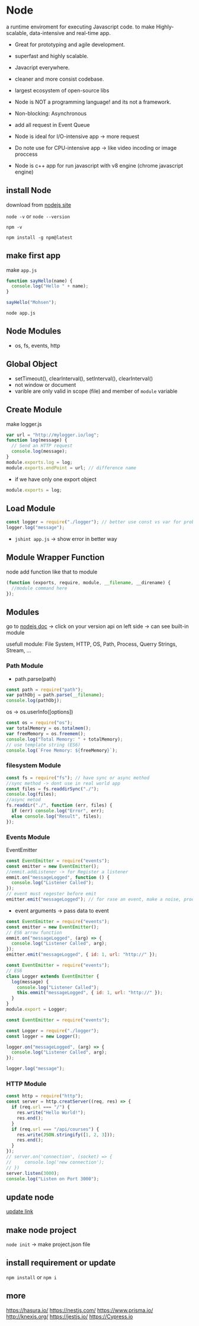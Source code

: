 # Node

a runtime enviroment for executing Javascript code.
to make Highly-scalable, data-intensive and real-time app.

- Great for prototyping and agile development.
- superfast and highly scalable.
- Javacript everywhere.
- cleaner and more consist codebase.
- largest ecosystem of open-source libs

- Node is NOT a programming language! and its not a framework.
- Non-blocking: Asynchronous
- add all request in Event Queue
- Node is ideal for I/O-intensive app -> more request
- Do note use for CPU-intensive app -> like video incoding or image proccess
- Node is c++ app for run javascript with v8 engine (chrome javascript engine)

## install Node

download from [nodejs site](https://nodejs.org/en/)

`node -v` or `node --version`

`npm -v`

`npm install -g npm@latest`

## make first app

make `app.js`

```js
function sayHello(name) {
  console.log("Hello " + name);
}

sayHello("Mohsen");
```

`node app.js`

## Node Modules

- os, fs, events, http

## Global Object

- setTimeout(), clearInterval(), setInterval(), clearInterval()
- not window or document
- varible are only valid in scope (file) and member of `module` variable

## Create Module

make logger.js

```js
var url = "http://mylogger.io/log";
function log(message) {
  // Send an HTTP request
  console.log(message);
}
module.exports.log = log;
module.exports.endPoint = url; // difference name
```

- if we have only one export object

```js
module.exports = log;
```

## Load Module

```js
const logger = require("./logger"); // better use const vs var for probably change
logger.log("message");
```

- `jshint app.js` -> show error in better way

## Module Wrapper Function

node add function like that to module

```js
(function (exports, require, module, __filename, __direname) {
  //module command here
});
```

## Modules

go to [nodejs doc](https://nodejs.org/en/docs/) -> click on your version api on left side -> can see built-in module

usefull module: File System, HTTP, OS, Path, Process, Querry Strings, Stream, ...

### Path Module

- path.parse(path)

```js
const path = require("path");
var pathObj = path.parse(__filename);
console.log(pathObj);
```

os -> os.userInfo([options])

```js
const os = require("os");
var totalMemory = os.totalmem();
var freeMemory = os.freemem();
console.log("Total Memory: " + totalMemory);
// use template string (ES6)
console.log(`Free Memory: ${freeMemory}`);
```

### filesystem Module

```js
const fs = require("fs"); // have sync or async method
//sync method -> dont use in real world app
const files = fs.readdirSync("./");
console.log(files);
//async metod
fs.readdir("./", function (err, files) {
  if (err) console.log("Error", err);
  else console.log("Result", files);
});
```

### Events Module

EventEmitter

```js
const EventEmitter = require("events");
const emitter = new EventEmitter();
//emmit.addListener -> for Register a listener
emmit.on("messageLogged", function () {
  console.log("Listener Called");
});
// event must regester before emit
emitter.emit("messageLogged"); // for rase an event, make a noise, product signal for event
```

- event arguments -> pass data to event

```js
const EventEmitter = require("events");
const emitter = new EventEmitter();
// ES6 arrow function
emmit.on("messageLogged", (arg) => {
  console.log("Listener Called", arg);
});
emitter.emit("messageLogged", { id: 1, url: "http://" });
```

```js
const EventEmitter = require("events");
// ES6
class Logger extends EventEmitter {
  log(message) {
    console.log("Listener Called");
    this.emmit("messageLogged", { id: 1, url: "http://" });
  }
}
module.export = Logger;
```

```js
const EventEmitter = require("events");

const Logger = require("./logger");
const logger = new Logger();

logger.on("messageLogged", (arg) => {
  console.log("Listener Called", arg);
});

logger.log("message");
```

### HTTP Module

```js
const http = require("http");
const server = http.creatServer((req, res) => {
  if (req.url === "/") {
    res.write("Hello World!");
    res.end();
  }
  if (req.url === "/api/courses") {
    res.write(JSON.stringify([1, 2, 3]));
    res.end();
  }
});
// server.on('connection', (socket) => {
//     console.log('new connection');
// })
server.listen(3000);
console.log("Listen on Port 3000");
```

## update node

[update link](https://nodejs.org/en/download/package-manager/)

## make node project

`node init` -> make project.json file

## install requirement or update

`npm install` or `npm i`

## more

https://hasura.io/
https://nestjs.com/
https://www.prisma.io/
http://knexjs.org/
https://jestjs.io/
https://Cypress.io
